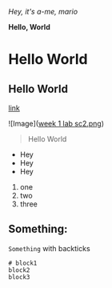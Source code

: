 *Hey, it's a-me, mario*

__Hello, World__

# Hello World
## Hello World
[link](https://www.google.com/)

![Image]([week 1 lab sc2.png](https://github.com/jimgarr/cse15l-lab-reports/blob/main/week%201%20lab%20sc2.png))
> Hello World
- Hey
- Hey
- Hey
1. one
2. two
3. three

Something:
---

`Something` with backticks

```
# block1
block2
block3
```
